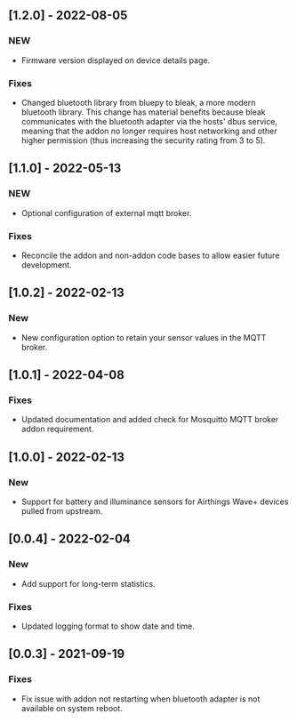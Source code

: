 ## [1.2.0] - 2022-08-05
### NEW
* Firmware version displayed on device details page.

### Fixes
* Changed bluetooth library from bluepy to bleak, a more modern bluetooth library. This change has material
benefits because bleak communicates with the bluetooth adapter via the hosts' dbus service, meaning that
the addon no longer requires host networking and other higher permission (thus increasing the security rating from 3 to 5).

## [1.1.0] - 2022-05-13
### NEW
* Optional configuration of external mqtt broker.

### Fixes
* Reconcile the addon and non-addon code bases to allow easier future development.

## [1.0.2] - 2022-02-13
### New
* New configuration option to retain your sensor values in the MQTT broker.

## [1.0.1] - 2022-04-08
### Fixes
* Updated documentation and added check for Mosquitto MQTT broker addon requirement.


## [1.0.0] - 2022-02-13
### New
* Support for battery and illuminance sensors for Airthings Wave+ devices pulled from upstream.


## [0.0.4] - 2022-02-04
### New
* Add support for long-term statistics.

### Fixes
* Updated logging format to show date and time.


## [0.0.3] - 2021-09-19
### Fixes
* Fix issue with addon not restarting when bluetooth adapter is not available on system reboot.